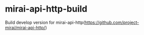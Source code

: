 # mirai-api-http-build
Build develop version for mirai-api-http(https://github.com/project-mirai/mirai-api-http/)
